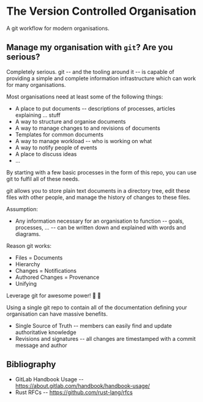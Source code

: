 # The Version Controlled Organisation

A git workflow for modern organisations.

## Manage my organisation with `git`? Are you serious?

Completely serious. git -- and the tooling around it -- is capable of providing a simple and complete information infrastructure which can work for many organisations.

Most organisations need at least some of the following things:

* A place to put documents -- descriptions of processes, articles explaining ... stuff
* A way to structure and organise documents
* A way to manage changes to and revisions of documents
* Templates for common documents 
* A way to manage workload -- who is working on what
* A way to notify people of events
* A place to discuss ideas
* ...

By starting with a few basic processes in the form of this repo, you can use git to fulfil all of these needs.

git allows you to store plain text documents in a directory tree, edit these files with other people, and manage the history of changes to these files. 




Assumption:

* Any information necessary for an organisation to function -- goals, processes, ... -- can be written down and explained with words and diagrams.


Reason git works:

* Files = Documents
* Hierarchy
* Changes = Notifications
* Authored Changes = Provenance
* Unifying







Leverage git for awesome power! 🙌 🚀

Using a single git repo to contain all of the documentation defining your organisation can have massive benefits.

* Single Source of Truth -- members can easily find and update authoritative knowledge
* Revisions and signatures -- all changes are timestamped with a commit message and author


## Bibliography

* GitLab Handbook Usage -- <https://about.gitlab.com/handbook/handbook-usage/>
* Rust RFCs -- <https://github.com/rust-lang/rfcs>